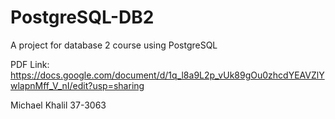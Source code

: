# PostgreSQL-DB2
A project for database 2 course using PostgreSQL


PDF Link: https://docs.google.com/document/d/1q_l8a9L2p_vUk89gOu0zhcdYEAVZlYwlapnMff_V_nI/edit?usp=sharing


Michael Khalil  37-3063
